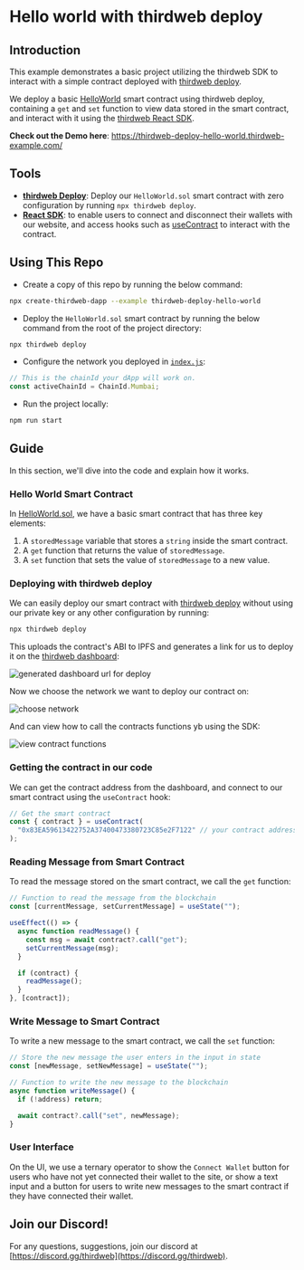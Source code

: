 # Hello world with thirdweb deploy

## Introduction

This example demonstrates a basic project utilizing the thirdweb SDK to interact with a simple contract deployed with [thirdweb deploy](https://portal.thirdweb.com/thirdweb-deploy).

We deploy a basic [HelloWorld](./HelloWorld.sol) smart contract using thirdweb deploy, containing a `get` and `set` function to view data stored in the smart contract, and interact with it using the [thirdweb React SDK](https://portal.thirdweb.com/react).

**Check out the Demo here**: https://thirdweb-deploy-hello-world.thirdweb-example.com/

## Tools

- [**thirdweb Deploy**](https://portal.thirdweb.com/thirdweb-deploy): Deploy our `HelloWorld.sol` smart contract with zero configuration by running `npx thirdweb deploy`.
- [**React SDK**](https://docs.thirdweb.com/react): to enable users to connect and disconnect their wallets with our website, and access hooks such as [useContract](https://portal.thirdweb.com/react/react.useContract) to interact with the contract.

## Using This Repo

- Create a copy of this repo by running the below command:

```bash
npx create-thirdweb-dapp --example thirdweb-deploy-hello-world
```

- Deploy the `HelloWorld.sol` smart contract by running the below command from the root of the project directory:

```bash
npx thirdweb deploy
```

- Configure the network you deployed in [`index.js`](./src/index.js):

```jsx
// This is the chainId your dApp will work on.
const activeChainId = ChainId.Mumbai;
```

- Run the project locally:

```bash
npm run start
```

## Guide

In this section, we'll dive into the code and explain how it works.

### Hello World Smart Contract

In [HelloWorld.sol](./HelloWorld.sol), we have a basic smart contract that has three key elements:

1. A `storedMessage` variable that stores a `string` inside the smart contract.
2. A `get` function that returns the value of `storedMessage`.
3. A `set` function that sets the value of `storedMessage` to a new value.

### Deploying with thirdweb deploy

We can easily deploy our smart contract with [thirdweb deploy](https://portal.thirdweb.com/thirdweb-deploy) without using our private key or any other configuration by running:

```bash
npx thirdweb deploy
```

This uploads the contract's ABI to IPFS and generates a link for us to deploy it on the [thirdweb dashboard](https://thirdweb.com/dashboard):

![generated dashboard url for deploy](https://cdn.hashnode.com/res/hashnode/image/upload/v1654143246209/YNmLBfD5K.png)

Now we choose the network we want to deploy our contract on:

![choose network](https://cdn.hashnode.com/res/hashnode/image/upload/v1654143228521/rD7iIvrez.png)

And can view how to call the contracts functions yb using the SDK:

![view contract functions](https://cdn.hashnode.com/res/hashnode/image/upload/v1654143515621/BJzzCv2Oy.png)

### Getting the contract in our code

We can get the contract address from the dashboard, and connect to our smart contract using the `useContract` hook:

```jsx
// Get the smart contract
const { contract } = useContract(
  "0x83EA59613422752A37400473380723C85e2F7122" // your contract address
);
```

### Reading Message from Smart Contract

To read the message stored on the smart contract, we call the `get` function:

```jsx
// Function to read the message from the blockchain
const [currentMessage, setCurrentMessage] = useState("");

useEffect(() => {
  async function readMessage() {
    const msg = await contract?.call("get");
    setCurrentMessage(msg);
  }

  if (contract) {
    readMessage();
  }
}, [contract]);
```

### Write Message to Smart Contract

To write a new message to the smart contract, we call the `set` function:

```jsx
// Store the new message the user enters in the input in state
const [newMessage, setNewMessage] = useState("");
```

```jsx
// Function to write the new message to the blockchain
async function writeMessage() {
  if (!address) return;

  await contract?.call("set", newMessage);
}
```

### User Interface

On the UI, we use a ternary operator to show the `Connect Wallet` button for users who have not yet connected their wallet to the site, or show a text input and a button for users to write new messages to the smart contract if they have connected their wallet.

## Join our Discord!

For any questions, suggestions, join our discord at [https://discord.gg/thirdweb](https://discord.gg/thirdweb).
